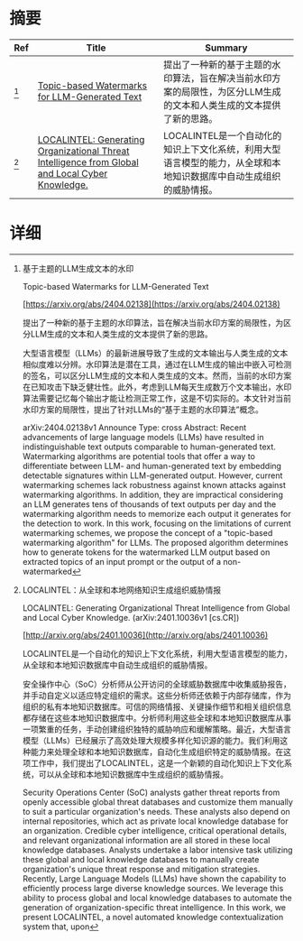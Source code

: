 # 摘要

| Ref | Title | Summary |
| --- | --- | --- |
| [^1] | [Topic-based Watermarks for LLM-Generated Text](https://arxiv.org/abs/2404.02138) | 提出了一种新的基于主题的水印算法，旨在解决当前水印方案的局限性，为区分LLM生成的文本和人类生成的文本提供了新的思路。 |
| [^2] | [LOCALINTEL: Generating Organizational Threat Intelligence from Global and Local Cyber Knowledge.](http://arxiv.org/abs/2401.10036) | LOCALINTEL是一个自动化的知识上下文化系统，利用大型语言模型的能力，从全球和本地知识数据库中自动生成组织的威胁情报。 |

# 详细

[^1]: 基于主题的LLM生成文本的水印

    Topic-based Watermarks for LLM-Generated Text

    [https://arxiv.org/abs/2404.02138](https://arxiv.org/abs/2404.02138)

    提出了一种新的基于主题的水印算法，旨在解决当前水印方案的局限性，为区分LLM生成的文本和人类生成的文本提供了新的思路。

    

    大型语言模型（LLMs）的最新进展导致了生成的文本输出与人类生成的文本相似度难以分辨。水印算法是潜在工具，通过在LLM生成的输出中嵌入可检测的签名，可以区分LLM生成的文本和人类生成的文本。然而，当前的水印方案在已知攻击下缺乏健壮性。此外，考虑到LLM每天生成数万个文本输出，水印算法需要记忆每个输出才能让检测正常工作，这是不切实际的。本文针对当前水印方案的局限性，提出了针对LLMs的“基于主题的水印算法”概念。

    arXiv:2404.02138v1 Announce Type: cross  Abstract: Recent advancements of large language models (LLMs) have resulted in indistinguishable text outputs comparable to human-generated text. Watermarking algorithms are potential tools that offer a way to differentiate between LLM- and human-generated text by embedding detectable signatures within LLM-generated output. However, current watermarking schemes lack robustness against known attacks against watermarking algorithms. In addition, they are impractical considering an LLM generates tens of thousands of text outputs per day and the watermarking algorithm needs to memorize each output it generates for the detection to work. In this work, focusing on the limitations of current watermarking schemes, we propose the concept of a "topic-based watermarking algorithm" for LLMs. The proposed algorithm determines how to generate tokens for the watermarked LLM output based on extracted topics of an input prompt or the output of a non-watermarked 
    
[^2]: LOCALINTEL：从全球和本地网络知识生成组织威胁情报

    LOCALINTEL: Generating Organizational Threat Intelligence from Global and Local Cyber Knowledge. (arXiv:2401.10036v1 [cs.CR])

    [http://arxiv.org/abs/2401.10036](http://arxiv.org/abs/2401.10036)

    LOCALINTEL是一个自动化的知识上下文化系统，利用大型语言模型的能力，从全球和本地知识数据库中自动生成组织的威胁情报。

    

    安全操作中心（SoC）分析师从公开访问的全球威胁数据库中收集威胁报告，并手动自定义以适应特定组织的需求。这些分析师还依赖于内部存储库，作为组织的私有本地知识数据库。可信的网络情报、关键操作细节和相关组织信息都存储在这些本地知识数据库中。分析师利用这些全球和本地知识数据库从事一项繁重的任务，手动创建组织独特的威胁响应和缓解策略。最近，大型语言模型（LLMs）已经展示了高效处理大规模多样化知识源的能力。我们利用这种能力来处理全球和本地知识数据库，自动化生成组织特定的威胁情报。在这项工作中，我们提出了LOCALINTEL，这是一个新颖的自动化知识上下文化系统，可以从全球和本地知识数据库中生成组织的威胁情报。

    Security Operations Center (SoC) analysts gather threat reports from openly accessible global threat databases and customize them manually to suit a particular organization's needs. These analysts also depend on internal repositories, which act as private local knowledge database for an organization. Credible cyber intelligence, critical operational details, and relevant organizational information are all stored in these local knowledge databases. Analysts undertake a labor intensive task utilizing these global and local knowledge databases to manually create organization's unique threat response and mitigation strategies. Recently, Large Language Models (LLMs) have shown the capability to efficiently process large diverse knowledge sources. We leverage this ability to process global and local knowledge databases to automate the generation of organization-specific threat intelligence.  In this work, we present LOCALINTEL, a novel automated knowledge contextualization system that, upon 
    

